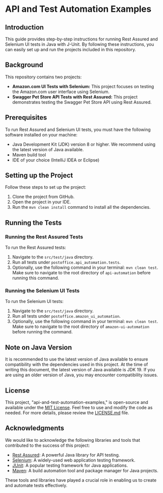 # API and Test Automation Examples

## Introduction

This guide provides step-by-step instructions for running Rest Assured and Selenium UI tests in Java with J-Unit. By following these instructions, you can easily set up and run the projects included in this repository.

## Background

This repository contains two projects:

- **Amazon.com UI Tests with Selenium:** This project focuses on testing the Amazon.com user interface using Selenium.
- **Swagger Pet Store API Tests with Rest Assured:** This project demonstrates testing the Swagger Pet Store API using Rest Assured.

## Prerequisites

To run Rest Assured and Selenium UI tests, you must have the following software installed on your machine:

- Java Development Kit (JDK) version 8 or higher. We recommend using the latest version of Java available.
- Maven build tool
- IDE of your choice (IntelliJ IDEA or Eclipse)

## Setting up the Project

Follow these steps to set up the project:

1. Clone the project from GitHub.
2. Open the project in your IDE.
3. Run the `mvn clean install` command to install all the dependencies.

## Running the Tests

### Running the Rest Assured Tests

To run the Rest Assured tests:

1. Navigate to the `src/test/java` directory.
2. Run all tests under `postoffice.api_automation.tests`.
3. Optionally, use the following command in your terminal: `mvn clean test`. Make sure to navigate to the root directory of `api-automation` before running this command.

### Running the Selenium UI Tests

To run the Selenium UI tests:

1. Navigate to the `src/test/java` directory.
2. Run all tests under `postoffice.amazon_ui_automation`.
3. Optionally, use the following command in your terminal: `mvn clean test`. Make sure to navigate to the root directory of `amazon-ui-automation` before running the command.

## Note on Java Version

It is recommended to use the latest version of Java available to ensure compatibility with the dependencies used in this project. At the time of writing this document, the latest version of Java available is JDK 19. If you are using an older version of Java, you may encounter compatibility issues.

## License

This project, "api-and-test-automation-examples," is open-source and available under the [MIT License](LICENSE.md). Feel free to use and modify the code as needed. For more details, please review the [LICENSE.md](LICENSE.md) file.

## Acknowledgments

We would like to acknowledge the following libraries and tools that contributed to the success of this project:

- [Rest Assured](https://rest-assured.io/): A powerful Java library for API testing.
- [Selenium](https://www.selenium.dev/): A widely-used web application testing framework.
- [JUnit](https://junit.org/): A popular testing framework for Java applications.
- [Maven](https://maven.apache.org/): A build automation tool and package manager for Java projects.

These tools and libraries have played a crucial role in enabling us to create and automate tests effectively.
